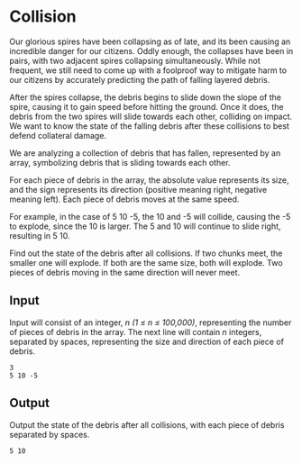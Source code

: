 # Collision

Our glorious spires have been collapsing as of late, and its been causing an incredible danger for our citizens. Oddly enough, the collapses have been in pairs, with two adjacent spires collapsing simultaneously. While not frequent, we still need to come up with a foolproof way to mitigate harm to our citizens by accurately predicting the path of falling layered debris.

After the spires collapse, the debris begins to slide down the slope of the spire, causing it to gain speed before hitting the ground. Once it does, the debris from the two spires will slide towards each other, colliding on impact. We want to know the state of the falling debris after these collisions to best defend collateral damage.

We are analyzing a collection of debris that has fallen, represented by an array, symbolizing debris that is sliding towards each other.

For each piece of debris in the array, the absolute value represents its size, and the sign represents its direction (positive meaning right, negative meaning left). Each piece of debris moves at the same speed.

For example, in the case of 5 10 -5, the 10 and -5 will collide, causing the -5 to explode, since the 10 is larger. The 5 and 10 will continue to slide right, resulting in 5 10.

Find out the state of the debris after all collisions. If two chunks meet, the smaller one will explode. If both are the same size, both will explode. Two pieces of debris moving in the same direction will never meet.

## Input

Input will consist of an integer, _n (1 ≤ n ≤ 100,000)_, representing the number of pieces of debris in the array. The next line will contain _n_ integers, separated by spaces, representing the size and direction of each piece of debris.

```
3
5 10 -5
```

## Output

Output the state of the debris after all collisions, with each piece of debris separated by spaces.

```
5 10
```
